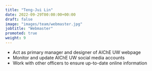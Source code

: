 ```yaml
---
title: "Teng-Jui Lin"
date: 2022-09-29T00:00:00+00:00
draft: false
image: "images/team/webmaster.jpg"
jobtitle: "Webmaster"
promoted: true
weight: 9
---
```


- Act as primary manager and designer of AIChE UW webpage
- Monitor and update AIChE UW social media accounts
- Work with other officers to ensure up-to-date online information
